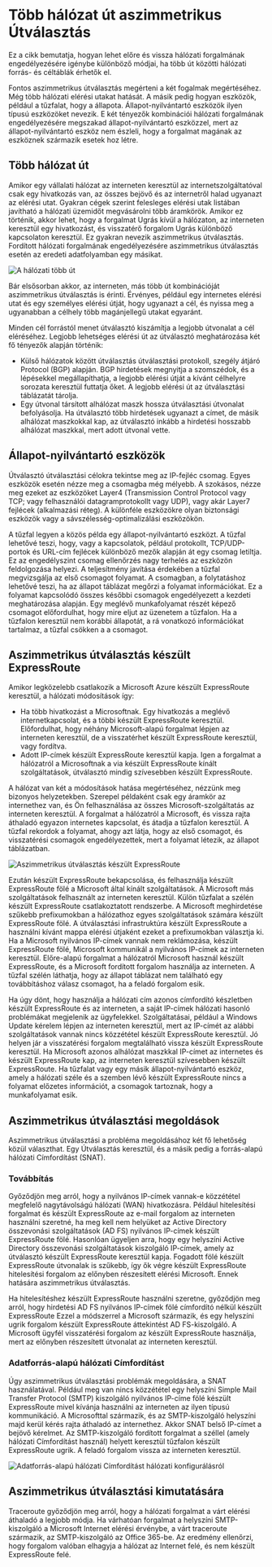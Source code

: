 <properties
   pageTitle="Aszimmetrikus Útválasztás |} Microsoft Azure"
   description="Ez a cikk végigvezeti a egy ügyfél előfordulhat, hogy arcra, amely több hivatkozást tartalmaz a címzetthez hálózatban aszimmetrikus útválasztási problémákat."
   documentationCenter="na"
   services="expressroute"
   authors="osamazia"
   manager="carmonm"
   editor=""/>
<tags
   ms.service="expressroute"
   ms.devlang="na"
   ms.topic="get-started-article"
   ms.tgt_pltfrm="na"
   ms.workload="infrastructure-services"
   ms.date="10/10/2016"
   ms.author="osamazia"/>

# <a name="asymmetric-routing-with-multiple-network-paths"></a>Több hálózat út aszimmetrikus Útválasztás

Ez a cikk bemutatja, hogyan lehet előre és vissza hálózati forgalmának engedélyezésére igénybe különböző módjai, ha több út közötti hálózati forrás- és céltáblák érhetők el.

Fontos aszimmetrikus útválasztás megérteni a két fogalmak megértéséhez. Még több hálózati elérési utakat hatását. A másik pedig hogyan eszközök, például a tűzfalat, hogy a állapota. Állapot-nyilvántartó eszközök ilyen típusú eszközöket nevezik. E két tényezők kombinációi hálózati forgalmának engedélyezésére megszakad állapot-nyilvántartó eszközzel, mert az állapot-nyilvántartó eszköz nem észleli, hogy a forgalmat magának az eszköznek származik esetek hoz létre.

## <a name="multiple-network-paths"></a>Több hálózat út

Amikor egy vállalati hálózat az interneten keresztül az internetszolgáltatóval csak egy hivatkozás van, az összes bejövő és az internetről halad ugyanazt az elérési utat. Gyakran cégek szerint felesleges elérési utak listában javítható a hálózati üzemidőt megvásárolni több áramkörök. Amikor ez történik, akkor lehet, hogy a forgalmat Ugrás kívül a hálózaton, az interneten keresztül egy hivatkozást, és visszatérő forgalom Ugrás különböző kapcsolaton keresztül. Ez gyakran nevezik aszimmetrikus útválasztás. Fordított hálózati forgalmának engedélyezésére aszimmetrikus útválasztás esetén az eredeti adatfolyamban egy másikat.

![A hálózati több út](./media/expressroute-asymmetric-routing/AsymmetricRouting3.png)

Bár elsősorban akkor, az interneten, más több út kombinációját aszimmetrikus útválasztás is érinti. Érvényes, például egy internetes elérési utat és egy személyes elérési útját, hogy ugyanazt a cél, és nyissa meg a ugyanabban a célhely több magánjellegű utakat egyaránt.

Minden cél forrástól menet útválasztó kiszámítja a legjobb útvonalat a cél eléréséhez. Legjobb lehetséges elérési út az útválasztó meghatározása két fő tényezők alapján történik:

-   Külső hálózatok között útválasztás útválasztási protokoll, szegély átjáró Protocol (BGP) alapján. BGP hirdetések megnyitja a szomszédok, és a lépésekkel megállapíthatja, a legjobb elérési útját a kívánt célhelyre sorozata keresztül futtatja őket. A legjobb elérési út az útválasztási táblázatát tárolja.
-   Egy útvonal társított alhálózat maszk hossza útválasztási útvonalat befolyásolja. Ha útválasztó több hirdetések ugyanazt a címet, de másik alhálózat maszkokkal kap, az útválasztó inkább a hirdetési hosszabb alhálózat maszkkal, mert adott útvonal vette.

## <a name="stateful-devices"></a>Állapot-nyilvántartó eszközök

Útválasztó útválasztási célokra tekintse meg az IP-fejléc csomag. Egyes eszközök esetén nézze meg a csomagba még mélyebb. A szokásos, nézze meg ezeket az eszközöket Layer4 (Transmission Control Protocol vagy TCP; vagy felhasználói datagramprotokollt vagy UDP), vagy akár Layer7 fejlécek (alkalmazási réteg). A különféle eszközökre olyan biztonsági eszközök vagy a sávszélesség-optimalizálási eszközökön. 

A tűzfal legyen a közös példa egy állapot-nyilvántartó eszközt. A tűzfal lehetővé teszi, hogy, vagy a kapcsolatok, például protokollt, TCP/UDP-portok és URL-cím fejlécek különböző mezők alapján át egy csomag letiltja. Ez az engedélyszint csomag ellenőrzés nagy terhelés az eszközön feldolgozása helyezi. A teljesítmény javítása érdekében a tűzfal megvizsgálja az első csomagot folyamat. A csomagban, a folytatáshoz lehetővé teszi, ha az állapot táblázat megőrzi a folyamat információkat. Ez a folyamat kapcsolódó összes későbbi csomagok engedélyezett a kezdeti meghatározása alapján. Egy meglévő munkafolyamat részét képező csomagot előfordulhat, hogy mire eljut az üzenetem a tűzfalon. Ha a tűzfalon keresztül nem korábbi állapotát, a rá vonatkozó információkat tartalmaz, a tűzfal csökken a a csomagot.

## <a name="asymmetric-routing-with-expressroute"></a>Aszimmetrikus útválasztás készült ExpressRoute

Amikor legközelebb csatlakozik a Microsoft Azure készült ExpressRoute keresztül, a hálózati módosítások így:

-   Ha több hivatkozást a Microsoftnak. Egy hivatkozás a meglévő internetkapcsolat, és a többi készült ExpressRoute keresztül. Előfordulhat, hogy néhány Microsoft-alapú forgalmat lépjen az interneten keresztül, de a visszatérhet készült ExpressRoute keresztül, vagy fordítva.
-   Adott IP-címek készült ExpressRoute keresztül kapja. Igen a forgalmat a hálózatról a Microsoftnak a via készült ExpressRoute kínált szolgáltatások, útválasztó mindig szívesebben készült ExpressRoute.

A hálózat van két a módosítások hatása megértéséhez, nézzünk meg bizonyos helyzetekben. Szerepel példaként csak egy áramkör az internethez van, és Ön felhasználása az összes Microsoft-szolgáltatás az interneten keresztül. A forgalmat a hálózatról a Microsoft, és vissza rajta áthaladó egyazon internetes kapcsolat, és átadja a tűzfalon keresztül. A tűzfal rekordok a folyamat, ahogy azt látja, hogy az első csomagot, és visszatérési csomagok engedélyezettek, mert a folyamat létezik, az állapot táblázatban.

![Aszimmetrikus útválasztás készült ExpressRoute](./media/expressroute-asymmetric-routing/AsymmetricRouting1.png)


Ezután készült ExpressRoute bekapcsolása, és felhasználja készült ExpressRoute fölé a Microsoft által kínált szolgáltatások. A Microsoft más szolgáltatások felhasznált az interneten keresztül. Külön tűzfalat a szélén készült ExpressRoute csatlakoztatott rendszerbe. A Microsoft meghirdetése szűkebb prefixumokban a hálózathoz egyes szolgáltatások számára készült ExpressRoute fölé. A útválasztási infrastruktúra készült ExpressRoute a használni kívánt mappa elérési útjaként ezeket a prefixumokban választja ki. Ha a Microsoft nyilvános IP-címek vannak nem reklámozása, készült ExpressRoute fölé, Microsoft kommunikál a nyilvános IP-címek az interneten keresztül. Előre-alapú forgalmat a hálózatról Microsoft használ készült ExpressRoute, és a Microsoft fordított forgalom használja az interneten. A tűzfal szélén láthatja, hogy az állapot táblázat nem található egy továbbításhoz válasz csomagot, ha a feladó forgalom esik.

Ha úgy dönt, hogy használja a hálózati cím azonos címfordító készletben készült ExpressRoute és az interneten, a saját IP-címek hálózati hasonló problémákat megjelenik az ügyfelekkel. Szolgáltatásai, például a Windows Update kérelem lépjen az interneten keresztül, mert az IP-címét az alábbi szolgáltatások vannak nincs közzététel készült ExpressRoute keresztül. Jó helyen jár a visszatérési forgalom megtalálható vissza készült ExpressRoute keresztül. Ha Microsoft azonos alhálózat maszkkal IP-címet az internetes és készült ExpressRoute kap, az interneten keresztül szívesebben készült ExpressRoute. Ha tűzfalat vagy egy másik állapot-nyilvántartó eszköz, amely a hálózati széle és a szemben lévő készült ExpressRoute nincs a folyamat előzetes információt, a csomagok tartoznak, hogy a munkafolyamat esik.

## <a name="asymmetric-routing-solutions"></a>Aszimmetrikus útválasztási megoldások

Aszimmetrikus útválasztási a probléma megoldásához két fő lehetőség közül választhat. Egy Útválasztás keresztül, és a másik pedig a forrás-alapú hálózati Címfordítást (SNAT).

### <a name="routing"></a>Továbbítás

Győződjön meg arról, hogy a nyilvános IP-címek vannak-e közzététel megfelelő nagytávolságú hálózati (WAN) hivatkozásra. Például hitelesítési forgalmat és készült ExpressRoute az e-mail forgalom az interneten használni szeretné, ha meg kell nem helyüket az Active Directory összevonási szolgáltatások (AD FS) nyilvános IP-címek készült ExpressRoute fölé. Hasonlóan ügyeljen arra, hogy egy helyszíni Active Directory összevonási szolgáltatások kiszolgáló IP-címek, amely az útválasztó készült ExpressRoute keresztül kapja. Fogadott fölé készült ExpressRoute útvonalak is szűkebb, így ők végre készült ExpressRoute hitelesítési forgalom az előnyben részesített elérési Microsoft. Ennek hatására aszimmetrikus útválasztás.

Ha hitelesítéshez készült ExpressRoute használni szeretne, győződjön meg arról, hogy hirdetési AD FS nyilvános IP-címek fölé címfordító nélkül készült ExpressRoute Ezzel a módszerrel a Microsoft származik, és egy helyszíni ugrik forgalom készült ExpressRoute áttekintést AD FS-kiszolgáló. A Microsoft ügyfél visszatérési forgalom az készült ExpressRoute használja, mert az előnyben részesített útvonalat az interneten keresztül.

### <a name="source-based-nat"></a>Adatforrás-alapú hálózati Címfordítást

Úgy aszimmetrikus útválasztási problémák megoldására, a SNAT használatával. Például meg van nincs közzététel egy helyszíni Simple Mail Transfer Protocol (SMTP) kiszolgáló nyilvános IP-címe fölé készült ExpressRoute mivel kívánja használni az interneten az ilyen típusú kommunikáció. A Microsofttal származik, és az SMTP-kiszolgáló helyszíni majd kerül kérés rajta áthaladó az internethez. Akkor SNAT belső IP-címet a bejövő kérelmet. Az SMTP-kiszolgáló fordított forgalmat a széllel (amely hálózati Címfordítást használ) helyett keresztül tűzfalon készült ExpressRoute ugrik. A feladó forgalom vissza az interneten keresztül.


![Adatforrás-alapú hálózati Címfordítást hálózati konfigurálásról](./media/expressroute-asymmetric-routing/AsymmetricRouting2.png)

## <a name="asymmetric-routing-detection"></a>Aszimmetrikus útválasztási kimutatására

Traceroute győződjön meg arról, hogy a hálózati forgalmat a várt elérési áthaladó a legjobb módja. Ha várhatóan forgalmat a helyszíni SMTP-kiszolgáló a Microsoft Internet elérési érvénybe, a várt traceroute származik, az SMTP-kiszolgáló az Office 365-be. Az eredmény ellenőrzi, hogy forgalom valóban elhagyja a hálózat az Internet felé, és nem készült ExpressRoute felé.
